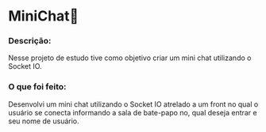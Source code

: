# MiniChat📲

### Descrição:
Nesse projeto de estudo tive como objetivo criar um mini chat utilizando o Socket IO.

### O que foi feito:
Desenvolvi um mini chat utilizando o Socket IO atrelado a um front no qual o usuário se conecta informando a sala de bate-papo no, qual deseja entrar e seu nome de usuário.
